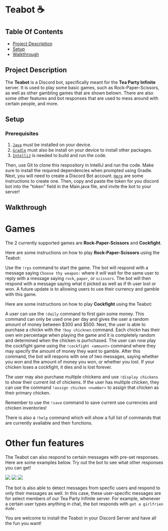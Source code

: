 # Teabot ☕

## Table Of Contents

* [Project Description](#project-description)
* [Setup](#setup)
* [Walkthrough](#walkthrough)

## Project Description
The **Teabot** is a Discord bot, specifically meant for the **Tea Party Infinite** server. It is used to play some basic games, such as Rock-Paper-Scissors, as well as other gambling games that are shown belown. There are also some other features and bot responses that are used to mess around with certain people, and more.

## Setup

### Prerequisites 

1) [`Java`](https://www.java.com/en/download/manual.jsp) must be installed on your device.
2) [`Gradle`](https://gradle.org/install/) must also be install on your device to install other packages.
3) [`IntelliJ`](https://www.jetbrains.com/idea/download/#section=windows) is needed to build and run the code.

Then, use Git to clone this respository in IntelliJ and run the code. Make sure to install the required dependencies when prompted using Gradle. Next, you will need to create a Discord Bot account. [`Here`](https://discordpy.readthedocs.io/en/stable/discord.html) are some instructions to create one. Then, copy and paste the token for you discord bot into the "token" field in the Main.java file, and invite the bot to your server!

## Walkthrough

# Games

The 2 currently supported games are **Rock-Paper-Scissors** and **Cockfight**. 

Here are some instructions on how to play **Rock-Paper-Scissors** using the Teabot: 

Use the `!rps` command to start the game. The bot will respond with a message saying `Choose thy weapon:` where it will wait for the same user to reply with a message saying `rock`, `paper`, or `scissors`. The bot will then respond with a message saying what it picked as well as if th user lost or won. A future update is to allowing users to use their currency and gamble with this game.

Here are some instructions on how to play **Cockfight** using the Teabot:

A user can use the `!daily` command to first gain some money. This command can only be used one per day and gives the user a random amount of money between $300 and $500. Next, the user is able to purchase a chickn with the `!buy chicknen` command. Each chickn has their own win percentage when playing the game and it is completely random and determined when the chicken is purhchased. The user can now play the cockfight game using the `!cockfight <amount>` command where they may specify the amount of money they want to gamble. After this command, the bot will respons with one of two messages, saying whether you won and the amount of money you won, or whether you lost. If your chicken loses a cockfight, it dies and is lost forever. 

The user may also purchase multiple chickens and use `!display chickens` to show their current list of chickens. If the user has multiple chicken, they can use the command `!assign chicken <number>` to assign that chicken as their primary chicken.

Remember to use the `!save` command to save current use currencies and chicken inventories!

There is also a `!help` command which will show a full list of commands that are currently available and their functions.

# Other fun features

The Teabot can also respond to certain messages with pre-set responses. Here are some examples below. Try out the bot to see what other responses you can get!

<img src="https://cdn.discordapp.com/attachments/749751927604117527/928949189235335239/unknown.png">

<img src="https://cdn.discordapp.com/attachments/749751927604117527/928949609156476928/unknown.png">

<img src="https://cdn.discordapp.com/attachments/749751927604117527/928949911406407710/unknown.png">

The bot is also able to detect messages from specfic users and respond to only their messages as well. In this case, these user-specific messages are for select members of our Tea Party Infinite server. For example, whenever a certain user types anything in chat, the bot responds with `get a girlfrien dude.`

You are welcome to install the Teabot in your Discord Server and have all the fun you want!

